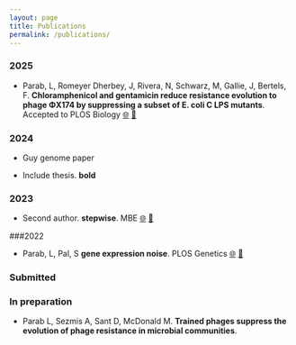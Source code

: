 ```yaml
---
layout: page
title: Publications
permalink: /publications/
---
```


### 2025

- Parab, L,  Romeyer Dherbey, J, Rivera, N, Schwarz, M, Gallie, J, Bertels, F. **Chloramphenicol and gentamicin reduce resistance evolution to phage ΦX174 by suppressing a subset of E. coli C LPS mutants**.
Accepted to PLOS Biology
[🌐](https://www.biorxiv.org/content/10.1101/2023.08.28.552763v3.full)
[📕](../publications/Parab2024.pdf)

### 2024

- Guy genome paper

- Include thesis. **bold**

### 2023

- Second author. **stepwise**. MBE
[🌐](https://doi.org/)
[📕](../publications/RomeyerDherbey2023.pdf)

###2022

- Parab, L, Pal, S **gene expression noise**. PLOS Genetics
[🌐](https://doi.org/)
[📕](../publications/Parab2022.pdf)



### Submitted

<!-- - Glynatsi, N. E., Ethan A., Nowak M. A., Hilbe C., **Conditional cooperation with longer memory**.
[Preprint](https://arxiv.org/abs/2402.02437). -->


### In preparation

- Parab L, Sezmis A, Sant D, McDonald M. **Trained phages suppress the evolution of phage resistance in microbial communities**.
